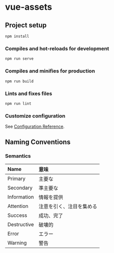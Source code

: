 # vue-assets

## Project setup
```
npm install
```

### Compiles and hot-reloads for development
```
npm run serve
```

### Compiles and minifies for production
```
npm run build
```

### Lints and fixes files
```
npm run lint
```

### Customize configuration
See [Configuration Reference](https://cli.vuejs.org/config/).

## Naming Conventions

### Semantics

|Name|意味|
|:---|:---|
|Primary|主要な|
|Secondary|準主要な|
|Information|情報を提供|
|Attention|注意を引く、注目を集める|
|Success|成功、完了|
|Destructive|破壊的|
|Error|エラー|
|Warning|警告|
